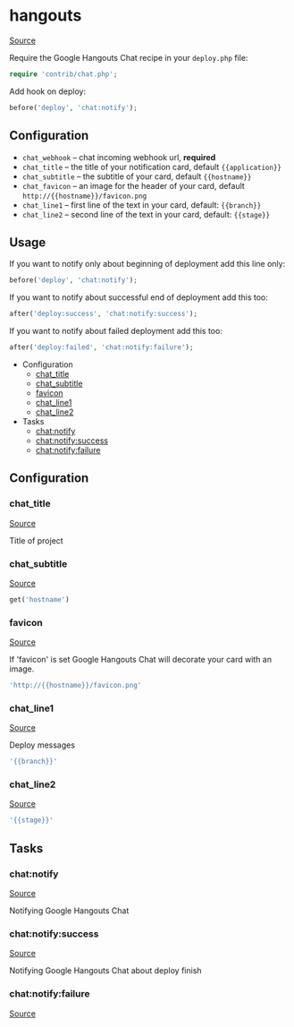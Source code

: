 <!-- DO NOT EDIT THIS FILE! -->
<!-- Instead edit contrib/hangouts.php -->
<!-- Then run bin/docgen -->

# hangouts

[Source](/contrib/hangouts.php)


Require the Google Hangouts Chat recipe in your `deploy.php` file:

```php
require 'contrib/chat.php';
```

Add hook on deploy:

```php
before('deploy', 'chat:notify');
```

## Configuration

- `chat_webhook` – chat incoming webhook url, **required**
- `chat_title` – the title of your notification card, default `{{application}}`
- `chat_subtitle` – the subtitle of your card, default `{{hostname}}`
- `chat_favicon` – an image for the header of your card, default `http://{{hostname}}/favicon.png`
- `chat_line1` – first line of the text in your card, default: `{{branch}}`
- `chat_line2` – second line of the text in your card, default: `{{stage}}`

## Usage

If you want to notify only about beginning of deployment add this line only:

```php
before('deploy', 'chat:notify');
```

If you want to notify about successful end of deployment add this too:

```php
after('deploy:success', 'chat:notify:success');
```

If you want to notify about failed deployment add this too:

```php
after('deploy:failed', 'chat:notify:failure');
```



* Configuration
  * [chat_title](#chat_title)
  * [chat_subtitle](#chat_subtitle)
  * [favicon](#favicon)
  * [chat_line1](#chat_line1)
  * [chat_line2](#chat_line2)
* Tasks
  * [chat:notify](#chatnotify)
  * [chat:notify:success](#chatnotifysuccess)
  * [chat:notify:failure](#chatnotifyfailure)

## Configuration
### chat_title
[Source](https://github.com/deployphp/deployer/blob/master/contrib/hangouts.php#L50)

Title of project



### chat_subtitle
[Source](https://github.com/deployphp/deployer/blob/master/contrib/hangouts.php#L54)



```php title="Default value"
get('hostname')
```


### favicon
[Source](https://github.com/deployphp/deployer/blob/master/contrib/hangouts.php#L57)

If 'favicon' is set Google Hangouts Chat will decorate your card with an image.

```php title="Default value"
'http://{{hostname}}/favicon.png'
```


### chat_line1
[Source](https://github.com/deployphp/deployer/blob/master/contrib/hangouts.php#L60)

Deploy messages

```php title="Default value"
'{{branch}}'
```


### chat_line2
[Source](https://github.com/deployphp/deployer/blob/master/contrib/hangouts.php#L61)



```php title="Default value"
'{{stage}}'
```



## Tasks

### chat:notify
[Source](https://github.com/deployphp/deployer/blob/master/contrib/hangouts.php#L64)

Notifying Google Hangouts Chat


### chat:notify:success
[Source](https://github.com/deployphp/deployer/blob/master/contrib/hangouts.php#L107)

Notifying Google Hangouts Chat about deploy finish


### chat:notify:failure
[Source](https://github.com/deployphp/deployer/blob/master/contrib/hangouts.php#L150)




